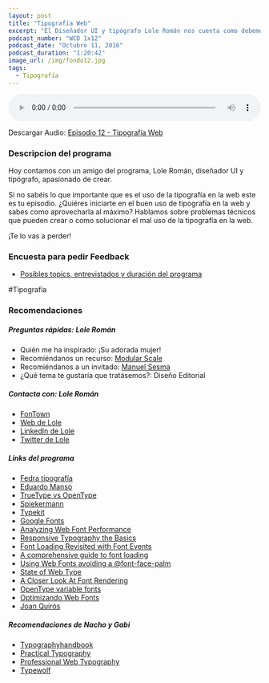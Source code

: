 ```yaml
---
layout: post
title: "Tipografía Web"
excerpt: "El Diseñador UI y tipógrafo Lole Román nos cuenta como debemos usar la tipografía en la web y trucos para usarla correctamente."
podcast_number: "WCD 1x12"
podcast_date: "Octubre 11, 2016"
podcast_duration: "1:20:42"
image_url: /img/fondo12.jpg
tags: 
  - Tipografía
---
```


<audio src="http://www.podtrac.com/pts/redirect.mp3/archive.org/download/WeCodeSign1x11TipografiaWeb/WeCodeSign%201x11%20-%20Tipografi%CC%81a%20Web.mp3" preload="auto" controls style="width: 100%;">
  <p>Tu navegador no implementa el elemento audio</p>
</audio>

<p>Descargar Audio: <a href="http://www.podtrac.com/pts/redirect.mp3/archive.org/download/WeCodeSign1x11TipografiaWeb/WeCodeSign%201x11%20-%20Tipografi%CC%81a%20Web.mp3" title="Botón derecho del ratón, luego guardar enlace como...">Episodio 12 - Tipografía Web</a></p>

<h3 class="post-title  post-heading">Descripcion del programa</h3>

Hoy contamos con un amigo del programa, Lole Román, diseñador UI y tipógrafo, apasionado de crear.

Si no sabéis lo que importante que es el uso de la tipografía en la web este es tu episodio. ¿Quiéres iniciarte en el buen uso de tipografía en la web y sabes como aprovecharla al máximo? Hablamos sobre problemas técnicos que pueden crear o como solucionar el mal uso de la tipografía en la web.

¡Te lo vas a perder!

<div class="rule"></div>

<h3 class="post-title  post-heading">Encuesta para pedir Feedback</h3>

<ul>
  <li class="recomendacion"><a href="https://wecodesignpodcast.typeform.com/to/keNT6k">Posibles topics, entrevistados y duración del programa</a></li>
</ul>
 
<div class="rule"></div>

#Tipografía

<div class="rule"></div>

<h3 class="post-title  post-heading">Recomendaciones</h3>

##### Preguntas rápidas: Lole Román

<ul>
  <li class="recomendacion"><span>Quién me ha inspirado: </span>¡Su adorada mujer!</li>
  <li class="recomendacion"><span>Recomiéndanos un recurso: </span><a href="http://www.modularscale.com/">Modular Scale</a></li>
  <li class="recomendacion"><span>Recomiéndanos a un invitado: </span><a href="https://twitter.com/heterotype?lang=es">Manuel Sesma</a></li>
  <li class="recomendacion"><span>¿Qué tema te gustaría que tratásemos?: Diseño Editorial</span></li>
</ul>

##### Contacta con: Lole Román

<ul>
  <li class="recomendacion"><a href="https://www.fontown.com/">FonTown</a></li>
  <li class="recomendacion"><a href="http://www.bynewroman.com/#home">Web de Lole</a></li>
  <li class="recomendacion"><a href="https://www.linkedin.com/in/loleroman/en">LinkedIn de Lole</a></li>
  <li class="recomendacion"><a href="https://twitter.com/lolergb">Twitter de Lole</a></li>
</ul>

##### Links del programa

<ul>
  <li class="recomendacion"><a href="https://www.typotheque.com/articles/acerca_de_fedra">Fedra tipografía</a></li>
  <li class="recomendacion"><a href="http://eduardomanso.com/#twitter">Eduardo Manso</a></li>
  <li class="recomendacion"><a href="http://www.tiposconcaracter.es/truetype-opentype/">TrueType vs OpenType</a></li>
  <li class="recomendacion"><a href="http://spiekermann.com/en/sample-page/">Spiekermann</a></li>
  <li class="recomendacion"><a href="https://typekit.com/">Typekit</a></li>
  <li class="recomendacion"><a href="https://fonts.google.com/">Google Fonts</a></li>
  <li class="recomendacion"><a href="https://www.keycdn.com/blog/web-font-performance/">Analyzing Web Font Performance</a></li>
  <li class="recomendacion"><a href="https://ia.net/know-how/responsive-typography-the-basics">Responsive Typography the Basics</a></li>
  <li class="recomendacion"><a href="https://www.filamentgroup.com/lab/font-events.html">Font Loading Revisited with Font Events</a></li>
  <li class="recomendacion"><a href="https://www.zachleat.com/web/comprehensive-webfonts/">A comprehensive guide to font loading</a></li>
  <li class="recomendacion"><a href="https://www.filamentgroup.com/lab/font-loading.html">Using Web Fonts avoiding a @font-face-palm</a></li>
  <li class="recomendacion"><a href="http://stateofwebtype.com/">State of Web Type</a></li>
  <li class="recomendacion"><a href="https://www.smashingmagazine.com/2012/04/a-closer-look-at-font-rendering/">A Closer Look At Font Rendering</a></li>
  <li class="recomendacion"><a href="https://medium.com/@tiro/https-medium-com-tiro-introducing-opentype-variable-fonts-12ba6cd2369#.dscil6nks">OpenType variable fonts</a></li>
  <li class="recomendacion"><a href="https://developers.google.com/web/fundamentals/performance/optimizing-content-efficiency/webfont-optimization">Optimizando Web Fonts</a></li>
  <li class="recomendacion"><a href="http://www.joanquiros.com/">Joan Quirós</a></li>
</ul>

##### Recomendaciones de Nacho y Gabi

<ul>
  <li class="recomendacion"><a href="http://typographyhandbook.com/">Typographyhandbook</a></li>
  <li class="recomendacion"><a href="http://practicaltypography.com/">Practical Typography</a></li>
  <li class="recomendacion"><a href="https://prowebtype.com/">Professional Web Typography</a></li>
  <li class="recomendacion"><a href="https://www.typewolf.com/">Typewolf</a></li>
</ul>
